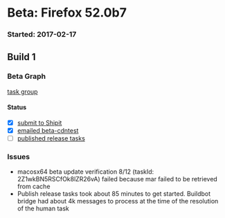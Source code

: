 # Beta: Firefox 52.0b7

### Started: 2017-02-17

## Build 1

### Beta Graph
[task group](https://tools.taskcluster.net/push-inspector/#/MU7eXoErT8Cjg2lRg76OwA)


#### Status
- [x] [submit to Shipit](https://wiki.mozilla.org/Release:Release_Automation_on_Mercurial:Starting_a_Release#Submit_to_Ship_It)
- [x] [emailed beta-cdntest](../how-tos/relpro.md#1-email-drivers-re-release-live-on-test-channel)
- [ ] [published release tasks](../how-tos/relpro.md#3-publish-release)

### Issues
- macosx64 beta update verification 8/12 (taskId: 2Z1wkBN5RSCfOk8lZR26vA) failed because mar failed to be retrieved from cache
- Publish release tasks took about 85 minutes to get started. Buildbot bridge had about 4k messages to process at the time of the resolution of the human task


